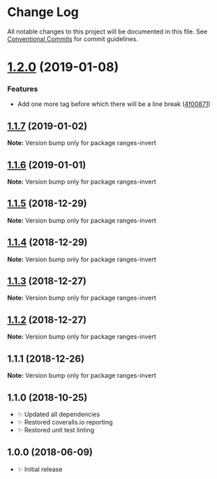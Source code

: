 # Change Log

All notable changes to this project will be documented in this file.
See [Conventional Commits](https://conventionalcommits.org) for commit guidelines.

# [1.2.0](https://bitbucket.org/codsen/codsen/src/master/packages/ranges-invert/compare/ranges-invert@1.1.7...ranges-invert@1.2.0) (2019-01-08)

### Features

- Add one more tag before which there will be a line break ([4f00871](https://bitbucket.org/codsen/codsen/src/master/packages/ranges-invert/commits/4f00871))

## [1.1.7](https://bitbucket.org/codsen/codsen/src/master/packages/ranges-invert/compare/ranges-invert@1.1.6...ranges-invert@1.1.7) (2019-01-02)

**Note:** Version bump only for package ranges-invert

## [1.1.6](https://bitbucket.org/codsen/codsen/src/master/packages/ranges-invert/compare/ranges-invert@1.1.5...ranges-invert@1.1.6) (2019-01-01)

**Note:** Version bump only for package ranges-invert

## [1.1.5](https://bitbucket.org/codsen/codsen/src/master/packages/ranges-invert/compare/ranges-invert@1.1.4...ranges-invert@1.1.5) (2018-12-29)

**Note:** Version bump only for package ranges-invert

## [1.1.4](https://bitbucket.org/codsen/codsen/src/master/packages/ranges-invert/compare/ranges-invert@1.1.3...ranges-invert@1.1.4) (2018-12-29)

**Note:** Version bump only for package ranges-invert

## [1.1.3](https://bitbucket.org/codsen/codsen/src/master/packages/ranges-invert/compare/ranges-invert@1.1.2...ranges-invert@1.1.3) (2018-12-27)

**Note:** Version bump only for package ranges-invert

## [1.1.2](https://bitbucket.org/codsen/codsen/src/master/packages/ranges-invert/compare/ranges-invert@1.1.1...ranges-invert@1.1.2) (2018-12-27)

**Note:** Version bump only for package ranges-invert

## 1.1.1 (2018-12-26)

**Note:** Version bump only for package ranges-invert

## 1.1.0 (2018-10-25)

- ✨ Updated all dependencies
- ✨ Restored coveralls.io reporting
- ✨ Restored unit test linting

## 1.0.0 (2018-06-09)

- ✨ Initial release
